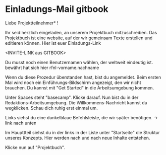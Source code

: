 # Einladungs-Mail gitbook

Liebe Projektteilnehmer\* ! 

Ihr seid herzlich eingeladen, an unserem Projektbuch mitzuschreiben. Das Projektbuch ist eine website, auf der wir gemeinsam Texte erstellen und editieren können. Hier ist euer Einladungs-Link  
  
&lt;INVITE-LINK aus GITBOOK&gt;

Du musst noch einen Benutzernamen wählen, der weltweit eindeutig ist. bewährt hat sich hier rfnl-vorname.nachname

Wenn du diese Prozedur überstanden hast, bist du angemeldet. Beim ersten Mal wird noch ein Einführungs-Bildschirm angezeigt, den wir nicht brauchen. Du kannst mit "Get Started" in die Arbeitsumgebung kommen. 

Unter Spaces steht "basecamp". Klicke darauf. Nun bist du in der Redaktions-Arbeitsumgebung. Die Willkommens-Nachricht kannst du wegklicken. Schau dich ruhig erst einmal um.

Links siehst du eine dunkelblaue Befehlsleiste, die wir später benötigen. -&gt; link nach unten

Im Haupttteil siehst du in der links in der Liste unter "Startseite" die Struktur unseres Konzepts. Hier werden nach und nach neue Inhalte entstehen.

Klicke nun auf "Projektbuch".

